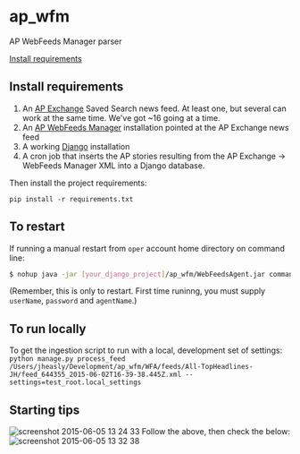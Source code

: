 ap_wfm
======

AP WebFeeds Manager parser

[Install requirements](#install-requirements)

Install requirements
--------------------

1. An [AP Exchange](http://www.apexchange.com/) Saved Search news feed. At least one, but several can work at the same time. We've got ~16 going at a time.
1. An [AP WebFeeds Manager](http://wfm.ap.org/) installation pointed at the AP Exchange news feed
1. A working [Django](https://www.djangoproject.com/) installation
1. A cron job that inserts the AP stories resulting from the AP Exchange -> WebFeeds Manager XML into a Django database.


Then install the project requirements:

```
pip install -r requirements.txt
```

To restart
----------

If running a manual restart from `oper` account home directory on command line:
```bash
$ nohup java -jar [your_django_project]/ap_wfm/WebFeedsAgent.jar commandLine > /dev/null 2>&1 &
```
(Remember, this is only to restart. First time runinng, you must supply `userName`, `password` and `agentName`.)

To run locally
--------------

To get the ingestion script to run with a local, development set of settings:  
`python manage.py process_feed /Users/jheasly/Development/ap_wfm/WFA/feeds/All-TopHeadlines-JH/feed_644355_2015-06-02T16-39-38.445Z.xml --settings=test_root.local_settings`

Starting tips
-------------
![screenshot 2015-06-05 13 24 33](https://cloud.githubusercontent.com/assets/96007/8014624/249539e8-0b87-11e5-9cd8-9a20316e2da0.png)
Follow the above, then check the below:
![screenshot 2015-06-05 13 32 38](https://cloud.githubusercontent.com/assets/96007/8014708/91d29dc0-0b87-11e5-8f0f-5c59e89bfc12.png)
